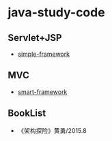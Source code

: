 # java-study-code

## Servlet+JSP

- [simple-framework](simple-framework/README.md)

## MVC

- [smart-framework](smart-framework/README.md)

## BookList

- 《架构探险》黄勇/2015.8